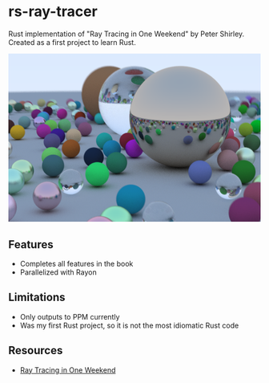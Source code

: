 # rs-ray-tracer

Rust implementation of "Ray Tracing in One Weekend" by Peter Shirley. Created as a first project to learn Rust.

![Sample Output](sample.png "Sample Output")

## Features

- Completes all features in the book
- Parallelized with Rayon

## Limitations

- Only outputs to PPM currently
- Was my first Rust project, so it is not the most idiomatic Rust code

## Resources

- [Ray Tracing in One Weekend](https://raytracing.github.io/books/RayTracingInOneWeekend.html)
